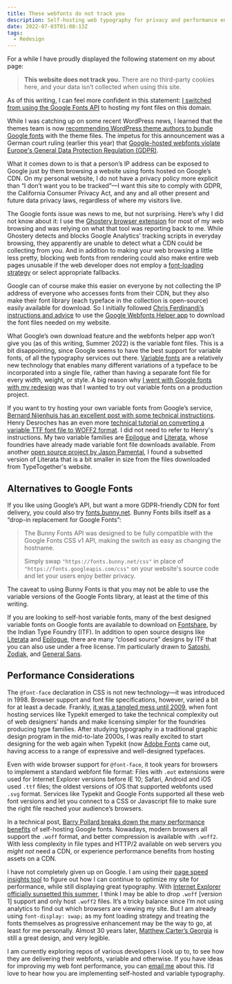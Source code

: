 ```yaml
---
title: These webfonts do not track you
description: Self-hosting web typography for privacy and performance enhancements.
date: 2022-07-03T01:08:13Z
tags:
  - Redesign
---
```


For a while I have proudly displayed the following statement on my about page:

<blockquote>
<strong>This website does not track you.</strong> There are no third-party cookies here, and your data isn’t collected when using this site.
</blockquote>

As of this writing, I can feel more confident in this statement: [I switched from using the Google Fonts API](https://github.com/nsmsn/nicksimsondotcom/commit/38d338c633451909fbbbdfd8437084fb15158a1c#diff-f934e43e0f8ddbcd51317189e847c41f190ec983462fc3bd7169b8d7f1a99cf6) to hosting my font files on this domain.

While I was catching up on some recent WordPress news, I learned that the themes team is now [recommending WordPress theme authors to bundle Google fonts](https://make.wordpress.org/themes/2022/06/18/complying-with-gdpr-when-using-google-fonts/) with the theme files. The impetus for this announcement was a German court ruling (earlier this year) that [Google-hosted webfonts violate Europe's General Data Protection Regulation (GDPR)](https://wptavern.com/german-court-fines-website-owner-for-violating-the-gdpr-by-using-google-hosted-fonts). 

What it comes down to is that a person’s IP address can be exposed to Google just by them browsing a website using fonts hosted on Google’s CDN. On my personal website, I do not have a privacy policy more explicit than “I don’t want you to be tracked”&mdash;I want this site to comply with GDPR, the California Consumer Privacy Act, and any and all other present and future data privacy laws, regardless of where my visitors live. 

The Google fonts issue was news to me, but not surprising. Here’s why I did not know about it: I use the [Ghostery browser extension](https://www.ghostery.com/) for most of my web browsing and was relying on what that tool was reporting back to me. While Ghostery detects and blocks Google Analytics’ tracking scripts in everyday browsing, they apparently are unable to detect what a CDN could be collecting from you. And in addition to making your web browsing a little less pretty, blocking web fonts from rendering could also make entire web pages unusable if the web developer does not employ a [font-loading strategy](https://www.zachleat.com/web/comprehensive-webfonts/) or select appropriate fallbacks.

Google can of course make this easier on everyone by not collecting the IP address of everyone who accesses fonts from their CDN, but they also make their font library (each typeface in the collection is open-source) easily available for download. So I initially followed [Chris Ferdinandi’s instructions and advice](https://gomakethings.com/how-to-self-host-google-fonts/) to use the [Google Webfonts Helper app](https://google-webfonts-helper.herokuapp.com/fonts/) to download the font files needed on my website.

What Google’s own download feature  and the webfonts helper app won’t give you (as of this writing, Summer 2022) is the variable font files. This is a bit disappointing, since Google seems to have the best support for variable fonts, of all the typography services out there. [Variable fonts](https://developer.mozilla.org/en-US/docs/Web/CSS/CSS_Fonts/Variable_Fonts_Guide) are a relatively new technology that enables many different variations of a typeface to be incorporated into a single file, rather than having a separate font file for every width, weight, or style. A big reason why [I went with Google fonts with my redesign](posts/2020-redesign-webfonts-html/) was that I wanted to try out variable fonts on a production project. 

If you want to try hosting your own variable fonts from Google’s service, [Bernard Nijenhuis has an excellent post with some technical instructions](https://bnijenhuis.nl/notes/2021-04-13-how-to-add-self-hosted-variable-fonts-to-your-website). Henry Desroches has an even more [technical tutorial on converting a variable TTF font file to WOFF2 format](https://henry.codes/writing/how-to-convert-variable-ttf-font-files-to-woff2/). I did not need to refer to Henry's instructions. My two variable families are [Epilogue](https://www.etceteratype.co/epilogue) and [Literata](https://www.type-together.com/literata-3), whose foundries have already made variable font file downloads available. From another [open source project by Jason Pamental](https://github.com/jpamental/letter-from-birmingham-jail), I found a subsetted version of Literata that is a bit smaller in size from the files downloaded from TypeTogether's website.

## Alternatives to Google Fonts

If you like using Google’s API, but want a more GDPR-friendly CDN for font delivery, you could also try [fonts.bunny.net](https://fonts.bunny.net/). Bunny Fonts bills itself as a “drop-in replacement for Google Fonts”:

<blockquote class="flow">
<p>The Bunny Fonts API was designed to be fully compatible with the Google Fonts CSS v1 API, making the switch as easy as changing the hostname.</p>

<p>Simply swap <code>"https://fonts.bunny.net/css"</code> in place of <code>"https://fonts.googleapis.com/css"</code> on your website's source code and let your users enjoy better privacy.</p>
</blockquote>

The caveat to using Bunny Fonts is that you may not be able to use the variable versions of the Google Fonts library, at least at the time of this writing.

If you are looking to self-host variable fonts, many of the best designed variable fonts on Google fonts are available to download on [Fontshare](https://www.fontshare.com/), by the Indian Type Foundry (ITF). In addition to open source designs like [Literata](https://www.fontshare.com/fonts/literata) and [Epilogue](https://www.fontshare.com/fonts/epilogue), there are many “closed source” designs by ITF that you can also use under a free license. I’m particularly drawn to [Satoshi](https://www.fontshare.com/fonts/satoshi), [Zodiak](https://www.fontshare.com/fonts/zodiak), and [General Sans](https://www.fontshare.com/fonts/general-sans).


## Performance Considerations
The <code>@font-face</code> declaration in CSS is not new technology&mdash;it was introduced in 1998. Browser support and font file specifications, however, varied a bit for at least a decade. Frankly, [it was a tangled mess until 2009](https://thehistoryoftheweb.com/web-fonts/), when font hosting services like Typekit emerged to take the technical complexity out of web designers’ hands and make licensing simpler for the foundries producing type families. After studying typography in a traditional graphic design program in the mid-to-late 2000s, I was really excited to start designing for the web again when Typekit (now [Adobe Fonts](https://fonts.adobe.com) came out, having access to a range of expressive and well-designed typefaces.

Even with wide browser support for <code>@font-face</code>, it took years for browsers to implement a standard webfont file format: Files with <code>.eot</code> extensions were used for Internet Explorer versions before IE 10; Safari, Android and iOS used <code>.ttf</code> files; the oldest versions of iOS that supported webfonts used <code>.svg</code> format. Services like Typekit and Google Fonts supported all these web font versions and let you connect to a CSS or Javascript file to make sure the right file reached your audience’s browsers.

In a technical post, [Barry Pollard breaks down the many performance benefits](https://www.tunetheweb.com/blog/should-you-self-host-google-fonts/) of self-hosting Google fonts. Nowadays, modern browsers all support the <code>.woff</code> format, and better compression is available with <code>.woff2</code>. With less complexity in file types and HTTP/2 available on web servers you *might not* need a CDN, or experience performance benefits from hosting assets on a CDN. 

I have not completely given up on Google. I am using their [page speed insights tool](https://pagespeed.web.dev/) to figure out how I can continue to optimize my site for performance, while still displaying great typography. With [Internet Explorer officially sunsetted this summer](https://docs.microsoft.com/en-us/lifecycle/announcements/internet-explorer-11-end-of-support), I think I may be able to drop <code>.woff</code> [version 1] support and only host <code>.woff2</code> files. It’s a tricky balance since I’m not using analytics to find out which browsers are viewing my site. But I am already using <code>font-display: swap;</code> as my font loading strategy and treating the fonts themselves as progressive enhancement may be the way to go, at least for me personally. Almost 30 years later, [Matthew Carter’s Georgia](https://en.wikipedia.org/wiki/Georgia_(typeface)) is still a great design, and very legible.

I am currently exploring repos of various developers I look up to, to see how they are delivering their webfonts, variable and otherwise. If you have ideas for improving my web font performance, you can <a href="mailto:nick@nicksimson.com">email me</a> about this. I’d love to hear how you are implementing self-hosted and variable typography.